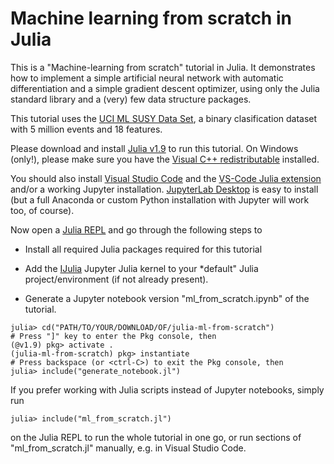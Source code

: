 # Machine learning from scratch in Julia

This is a "Machine-learning from scratch" tutorial in Julia. It demonstrates
how to implement a simple artificial neural network with automatic
differentiation and a simple gradient descent optimizer, using only the
Julia standard library and a (very) few data structure packages.

This tutorial uses the
[UCI ML SUSY Data Set](https://archive.ics.uci.edu/ml/datasets/SUSY), a
binary clasification dataset with 5 million events and 18 features.

Please download and install
[Julia v1.9](https://julialang.org/downloads/#upcoming_release) to run this
tutorial. On Windows (only!), please make sure you have the
[Visual C++ redistributable](https://learn.microsoft.com/en-us/cpp/windows/latest-supported-vc-redist?view=msvc-170)
installed.

You should also install [Visual Studio Code](https://code.visualstudio.com/download) and the
[VS-Code Julia extension](https://code.visualstudio.com/docs/languages/julia)
and/or a working Jupyter installation.
[JupyterLab Desktop](https://github.com/jupyterlab/jupyterlab-desktop/releases)
is easy to install (but a full Anaconda or custom Python
installation with Jupyter will work too, of course).

Now open a [Julia REPL](https://docs.julialang.org/en/v1/stdlib/REPL/)
and go through the following steps to

* Install all required Julia packages required for this tutorial

* Add the [IJulia](https://github.com/JuliaLang/IJulia.jl) Jupyter Julia
kernel to your *default" Julia project/environment (if not already present).

* Generate a Jupyter notebook version "ml_from_scratch.ipynb" of the tutorial.

```
julia> cd("PATH/TO/YOUR/DOWNLOAD/OF/julia-ml-from-scratch")
# Press "]" key to enter the Pkg console, then
(@v1.9) pkg> activate .
(julia-ml-from-scratch) pkg> instantiate
# Press backspace (or <ctrl-C>) to exit the Pkg console, then
julia> include("generate_notebook.jl")
```

If you prefer working with Julia scripts instead of Jupyter notebooks, simply
run

```
julia> include("ml_from_scratch.jl")
```

on the Julia REPL to run the whole tutorial in one go, or run sections of
"ml_from_scratch.jl" manually, e.g. in Visual Studio Code.

